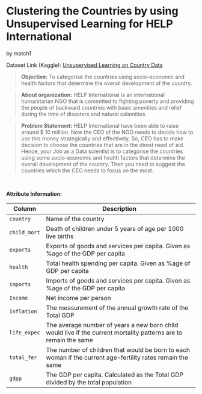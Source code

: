# Clustering the Countries by using Unsupervised Learning for HELP International
by match1

Dataset Link (Kaggle): [Unsupervised Learning on Country Data](https://www.kaggle.com/datasets/rohan0301/unsupervised-learning-on-country-data/data)

> **Objective:**
   To categorise the countries using socio-economic and health factors that determine the overall development of the country.

> **About organization:**
   HELP International is an international humanitarian NGO that is committed to fighting poverty and providing the people of backward countries with basic amenities and relief during the time of disasters and natural calamities.

> **Problem Statement:**
   HELP International have been able to raise around $ 10 million. Now the CEO of the NGO needs to decide how to use this money strategically and effectively. So, CEO has to make decision to choose the countries that are in the direst need of aid. Hence, your Job as a Data scientist is to categorise the countries using some socio-economic and health factors that determine the overall development of the country. Then you need to suggest the countries which the CEO needs to focus on the most.

<br>

**Attribute Information:** 
   
Column | Description
--- | ---
`country` | Name of the country
`child_mort` | Death of children under 5 years of age per 1000 live births
`exports` | Exports of goods and services per capita. Given as %age of the GDP per capita
`health` | Total health spending per capita. Given as %age of GDP per capita
`imports` | Imports of goods and services per capita. Given as %age of the GDP per capita
`Income` | Net income per person
`Inflation` | The measurement of the annual growth rate of the Total GDP
`life_expec` | The average number of years a new born child would live if the current mortality patterns are to remain the same
`total_fer` | The number of children that would be born to each woman if the current age-fertility rates remain the same
`gdpp` | The GDP per capita. Calculated as the Total GDP divided by the total population
